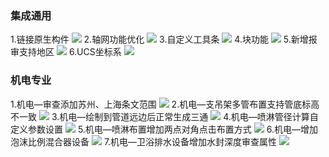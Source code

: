 ### 集成通用
1.链接原生构件
![](images/screenshot_1656323413908.png)
2.轴网功能优化
![](images/screenshot_1656323449533.png)
3.自定义工具条
![](images/screenshot_1656323468746.png)
4.块功能
![](images/screenshot_1656323488302.png)
5.新增报审支持地区
![](images/screenshot_1656323508979.png)
6.UCS坐标系
![](images/screenshot_1656323527871.png)
<br/>
### 机电专业
1.机电—审查添加苏州、上海条文范围
![](images/screenshot_1656378247026.png)
2.机电—支吊架多管布置支持管底标高不一致
![](images/screenshot_1656378355956.png)
3.机电—绘制到管道远边后正常生成三通
![](images/screenshot_1656378386698.png)
4.机电—喷淋管径计算自定义参数设置
![](images/screenshot_1656378425380.png)
5.机电—喷淋布置增加两点对角点击布置方式
![](images/screenshot_1656378459360.png)
6.机电—增加泡沫比例混合器设备
![](images/screenshot_1656378496557.png)
7.机电—卫浴排水设备增加水封深度审查属性
![](images/screenshot_1656378572044.png) 
